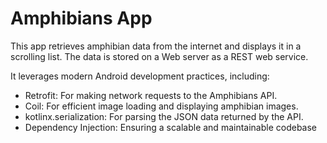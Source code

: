 # Amphibians App

This app retrieves amphibian data from the internet and displays it in a scrolling list.
The data is stored on a Web server as a REST web service.

It leverages modern Android development practices, including:
- Retrofit: For making network requests to the Amphibians API.
- Coil: For efficient image loading and displaying amphibian images.
- kotlinx.serialization: For parsing the JSON data returned by the API.
- Dependency Injection: Ensuring a scalable and maintainable codebase
